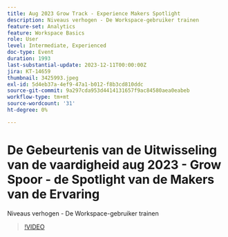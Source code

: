 ```yaml
---
title: Aug 2023 Grow Track - Experience Makers Spotlight
description: Niveaus verhogen - De Workspace-gebruiker trainen
feature-set: Analytics
feature: Workspace Basics
role: User
level: Intermediate, Experienced
doc-type: Event
duration: 1993
last-substantial-update: 2023-12-11T00:00:00Z
jira: KT-14659
thumbnail: 3425993.jpeg
exl-id: 5d4eb37a-4ef9-47a1-b012-f8b3cd810ddc
source-git-commit: 9a297cda953d4414131657f9ac84580aea0eabeb
workflow-type: tm+mt
source-wordcount: '31'
ht-degree: 0%

---
```


# De Gebeurtenis van de Uitwisseling van de vaardigheid aug 2023 - Grow Spoor - de Spotlight van de Makers van de Ervaring

Niveaus verhogen - De Workspace-gebruiker trainen

>[!VIDEO](https://video.tv.adobe.com/v/3456690/?learn=on&captions=dut)
